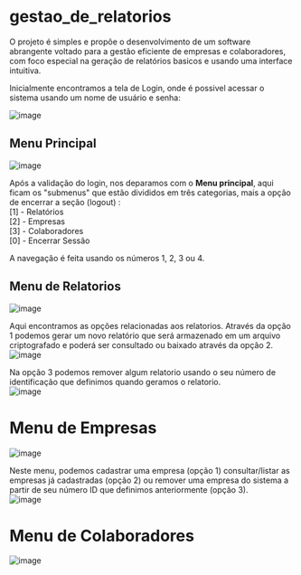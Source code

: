 # gestao_de_relatorios

 O projeto é simples e propõe o desenvolvimento de um software abrangente voltado para a gestão eficiente de empresas e colaboradores, com foco especial na geração de relatórios basicos e usando uma interface intuitiva.

 Inicialmente encontramos a tela de Login, onde é possivel acessar o sistema usando um nome de usuário e senha:

 ![image](https://github.com/Isouz/pim_iv/assets/103651578/1a1790b2-beae-465d-a288-33a817d4765e)

## Menu Principal

![image](https://github.com/Isouz/pim_iv/assets/103651578/da4d033e-658a-4060-9870-360e203cd708)

Após a validação do login, nos deparamos com o **Menu principal**, aqui ficam os "submenus" que estão divididos em três categorias, mais a opção de encerrar a seção (logout) :<br>
  [1] - Relatórios<br>
  [2] - Empresas<br>
  [3] - Colaboradores<br>
  [0] - Encerrar Sessão<br>

A navegação é feita usando os números 1, 2, 3 ou 4.

## Menu de Relatorios

![image](https://github.com/Isouz/pim_iv/assets/103651578/06798440-add0-4037-a549-745bd8aedd40)

Aqui encontramos as opções relacionadas aos relatorios. Através da opção 1 podemos gerar um novo relatório que será armazenado em um arquivo criptografado e poderá ser consultado ou baixado através da opção 2. <br>
![image](https://github.com/Isouz/pim_iv/assets/103651578/c9c014d1-3dd4-4ceb-beba-de554f8e81d6)

 Na opção 3 podemos remover algum relatorio usando o seu número de identificação que definimos quando geramos o relatorio. <br>
![image](https://github.com/Isouz/pim_iv/assets/103651578/b79adadd-b2e7-42fe-b054-1189c0a36375)


# Menu de Empresas

![image](https://github.com/Isouz/pim_iv/assets/103651578/e09df3e2-71fd-448e-aa60-1a9edd5950ed)

Neste menu, podemos cadastrar uma empresa (opção 1) consultar/listar as empresas já cadastradas (opção 2) ou remover uma empresa do sistema a partir de seu número ID que definimos anteriormente (opção 3). <br>
![image](https://github.com/Isouz/pim_iv/assets/103651578/82c436bd-3152-4390-9e96-4f958329dcb8)

# Menu de Colaboradores

![image](https://github.com/Isouz/pim_iv/assets/103651578/d73244d0-38ac-427b-8ed9-2723c2f8c49f)

